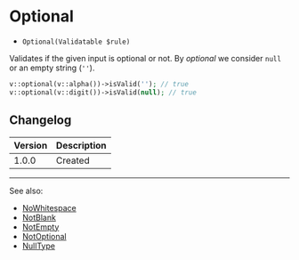 # Optional

- `Optional(Validatable $rule)`

Validates if the given input is optional or not. By _optional_ we consider `null`
or an empty string (`''`).

```php
v::optional(v::alpha())->isValid(''); // true
v::optional(v::digit())->isValid(null); // true
```

## Changelog

Version | Description
--------|-------------
  1.0.0 | Created

***
See also:

- [NoWhitespace](NoWhitespace.md)
- [NotBlank](NotBlank.md)
- [NotEmpty](NotEmpty.md)
- [NotOptional](NotOptional.md)
- [NullType](NullType.md)
